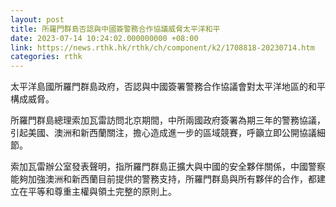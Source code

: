 ```yaml
---
layout: post
title: 所羅門群島否認與中國簽警務合作協議威脅太平洋和平
date: 2023-07-14 10:24:02.000000000 +08:00
link: https://news.rthk.hk/rthk/ch/component/k2/1708818-20230714.htm
categories: rthk
---
```


太平洋島國所羅門群島政府，否認與中國簽署警務合作協議會對太平洋地區的和平構成威脅。

所羅門群島總理索加瓦雷訪問北京期間，中所兩國政府簽署為期三年的警務協議，引起美國、澳洲和新西蘭關注，擔心造成進一步的區域競賽，呼籲立即公開協議細節。

索加瓦雷辦公室發表聲明，指所羅門群島正擴大與中國的安全夥伴關係，中國警察能夠加強澳洲和新西蘭目前提供的警務支持，所羅門群島與所有夥伴的合作，都建立在平等和尊重主權與領土完整的原則上。
